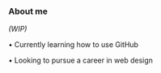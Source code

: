 ### About me
*(WIP)*

• Currently learning how to use GitHub

• Looking to pursue a career in web design

